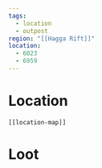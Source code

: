 ```yaml
---
tags:
  - location
  - outpost
region: "[[Hagga Rift]]"
location:
  - 6023
  - 6959
---
```

# Location
```meta-bind-embed
[[location-map]]
```
# Loot
